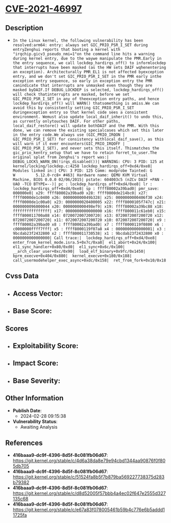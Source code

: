 
# [CVE-2021-46997](https://cve.mitre.org/cgi-bin/cvename.cgi?name=CVE-2021-46997)

## Description

- `In the Linux kernel, the following vulnerability has been resolved:arm64: entry: always set GIC_PRIO_PSR_I_SET during entryZenghui reports that booting a kernel with "irqchip.gicv3_pseudo_nmi=1"on the command line hits a warning during kernel entry, due to the waywe manipulate the PMR.Early in the entry sequence, we call lockdep_hardirqs_off() to informlockdep that interrupts have been masked (as the HW sets DAIF wqhenentering an exception). Architecturally PMR_EL1 is not affected byexception entry, and we don't set GIC_PRIO_PSR_I_SET in the PMR early inthe exception entry sequence, so early in exception entry the PMR canindicate that interrupts are unmasked even though they are masked byDAIF.If DEBUG_LOCKDEP is selected, lockdep_hardirqs_off() will check thatinterrupts are masked, before we set GIC_PRIO_PSR_I_SET in any of theexception entry paths, and hence lockdep_hardirqs_off() will WARN() thatsomething is amiss.We can avoid this by consistently setting GIC_PRIO_PSR_I_SET duringexception entry so that kernel code sees a consistent environment. Wemust also update local_daif_inherit() to undo this, as currently onlytouches DAIF. For other paths, local_daif_restore() will update bothDAIF and the PMR. With this done, we can remove the existing specialcases which set this later in the entry code.We always use (GIC_PRIO_IRQON | GIC_PRIO_PSR_I_SET) for consistency withlocal_daif_save(), as this will warn if it ever encounters(GIC_PRIO_IRQOFF | GIC_PRIO_PSR_I_SET), and never sets this itself. Thismatches the gic_prio_kentry_setup that we have to retain forret_to_user.The original splat from Zenghui's report was:| DEBUG_LOCKS_WARN_ON(!irqs_disabled())| WARNING: CPU: 3 PID: 125 at kernel/locking/lockdep.c:4258 lockdep_hardirqs_off+0xd4/0xe8| Modules linked in:| CPU: 3 PID: 125 Comm: modprobe Tainted: G        W         5.12.0-rc8+ #463| Hardware name: QEMU KVM Virtual Machine, BIOS 0.0.0 02/06/2015| pstate: 604003c5 (nZCv DAIF +PAN -UAO -TCO BTYPE=--)| pc : lockdep_hardirqs_off+0xd4/0xe8| lr : lockdep_hardirqs_off+0xd4/0xe8| sp : ffff80002a39bad0| pmr_save: 000000e0| x29: ffff80002a39bad0 x28: ffff0000de214bc0| x27: ffff0000de1c0400 x26: 000000000049b328| x25: 0000000000406f30 x24: ffff0000de1c00a0| x23: 0000000020400005 x22: ffff8000105f747c| x21: 0000000096000044 x20: 0000000000498ef9| x19: ffff80002a39bc88 x18: ffffffffffffffff| x17: 0000000000000000 x16: ffff800011c61eb0| x15: ffff800011700a88 x14: 0720072007200720| x13: 0720072007200720 x12: 0720072007200720| x11: 0720072007200720 x10: 0720072007200720| x9 : ffff80002a39bad0 x8 : ffff80002a39bad0| x7 : ffff8000119f0800 x6 : c0000000ffff7fff| x5 : ffff8000119f07a8 x4 : 0000000000000001| x3 : 9bcdab23f2432800 x2 : ffff800011730538| x1 : 9bcdab23f2432800 x0 : 0000000000000000| Call trace:|  lockdep_hardirqs_off+0xd4/0xe8|  enter_from_kernel_mode.isra.5+0x7c/0xa8|  el1_abort+0x24/0x100|  el1_sync_handler+0x80/0xd0|  el1_sync+0x6c/0x100|  __arch_clear_user+0xc/0x90|  load_elf_binary+0x9fc/0x1450|  bprm_execve+0x404/0x880|  kernel_execve+0x180/0x188|  call_usermodehelper_exec_async+0xdc/0x158|  ret_from_fork+0x10/0x18`

## Cvss Data

- **Access Vector**:
  - 
- **Base Score**:
  - 

## Scores

- **Exploitability Score**:
  - 
- **Impact Score**:
  - 
- **Base Severity**:
  - 

## Other Information

- **Publish Date**:
  - 2024-02-28 09:15:38
- **Vulnerability Status**:
  - Awaiting Analysis

## References

- **416baaa9-dc9f-4396-8d5f-8c081fb06d67**: https://git.kernel.org/stable/c/4d6a38da8e79e94cbd1344aa90876f0f805db705
- **416baaa9-dc9f-4396-8d5f-8c081fb06d67**: https://git.kernel.org/stable/c/51524fa8b5f7b879ba569227738375d283b79382
- **416baaa9-dc9f-4396-8d5f-8c081fb06d67**: https://git.kernel.org/stable/c/d8d52005f57bbb4a4ec02f647e2555d327135c68
- **416baaa9-dc9f-4396-8d5f-8c081fb06d67**: https://git.kernel.org/stable/c/e67a83f078005461b59b4c776e6b5addd11725fa
